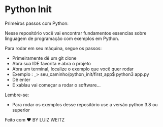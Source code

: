 # Python Init

Primeiros passos com Python:

Nesse repositório você vai encontrar fundamentos essencias sobre linguagem de programação com exemplos em Python.

Para rodar em seu máquina, segue os passos:

- Primeiramente dê um git clone
- Abra sua IDE favorita e abra o projeto
- Abra um terminal, localize o exemplo que você quer rodar
- Exemplo : _> seu_caminho/python_init/first_app$ python3 app.py
- Dê enter
- E xablau vai começar a rodar o software...

Lembre-se:
- Para rodar os exemplos desse repositório use a versão python 3.8 ou superior

Feito com ❤️ BY LUIZ WEITZ 
